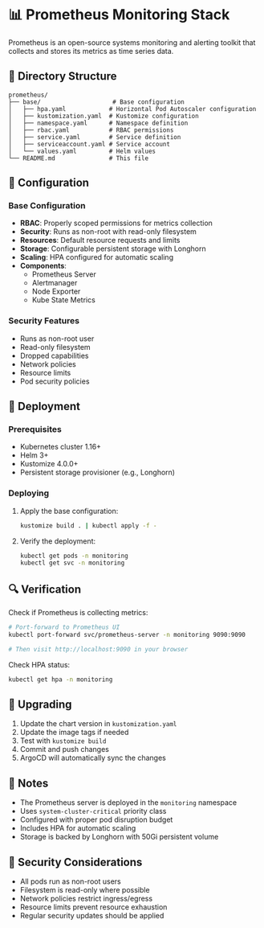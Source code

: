 # 📊 Prometheus Monitoring Stack

Prometheus is an open-source systems monitoring and alerting toolkit that collects and stores its metrics as time series data.

## 📁 Directory Structure

```
prometheus/
├── base/                    # Base configuration
│   ├── hpa.yaml            # Horizontal Pod Autoscaler configuration
│   ├── kustomization.yaml  # Kustomize configuration
│   ├── namespace.yaml      # Namespace definition
│   ├── rbac.yaml           # RBAC permissions
│   ├── service.yaml        # Service definition
│   ├── serviceaccount.yaml # Service account
│   └── values.yaml         # Helm values
└── README.md               # This file
```

## 🔧 Configuration

### Base Configuration

- **RBAC**: Properly scoped permissions for metrics collection
- **Security**: Runs as non-root with read-only filesystem
- **Resources**: Default resource requests and limits
- **Storage**: Configurable persistent storage with Longhorn
- **Scaling**: HPA configured for automatic scaling
- **Components**:
  - Prometheus Server
  - Alertmanager
  - Node Exporter
  - Kube State Metrics

### Security Features

- Runs as non-root user
- Read-only filesystem
- Dropped capabilities
- Network policies
- Resource limits
- Pod security policies

## 🚀 Deployment

### Prerequisites

- Kubernetes cluster 1.16+
- Helm 3+
- Kustomize 4.0.0+
- Persistent storage provisioner (e.g., Longhorn)

### Deploying

1. Apply the base configuration:
   ```bash
   kustomize build . | kubectl apply -f -
   ```

2. Verify the deployment:
   ```bash
   kubectl get pods -n monitoring
   kubectl get svc -n monitoring
   ```

## 🔍 Verification

Check if Prometheus is collecting metrics:

```bash
# Port-forward to Prometheus UI
kubectl port-forward svc/prometheus-server -n monitoring 9090:9090

# Then visit http://localhost:9090 in your browser
```

Check HPA status:
```bash
kubectl get hpa -n monitoring
```

## 🔄 Upgrading

1. Update the chart version in `kustomization.yaml`
2. Update the image tags if needed
3. Test with `kustomize build`
4. Commit and push changes
5. ArgoCD will automatically sync the changes

## 📝 Notes

- The Prometheus server is deployed in the `monitoring` namespace
- Uses `system-cluster-critical` priority class
- Configured with proper pod disruption budget
- Includes HPA for automatic scaling
- Storage is backed by Longhorn with 50Gi persistent volume

## 🔐 Security Considerations

- All pods run as non-root users
- Filesystem is read-only where possible
- Network policies restrict ingress/egress
- Resource limits prevent resource exhaustion
- Regular security updates should be applied
